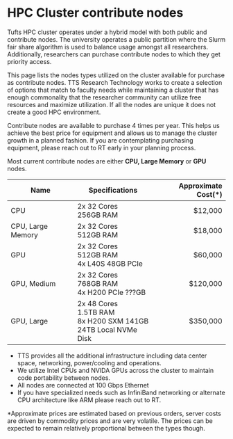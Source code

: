 # HPC Cluster contribute nodes

Tufts HPC cluster operates under a hybrid model with both public and contribute nodes.  The university operates a public partition where the Slurm fair share algorithm is used to balance usage amongst all researchers.  Additionally, researchers can purchase contribute nodes to which they get priority access. 

This page lists the nodes types utilized on the cluster available for purchase as contribute nodes.  TTS Research Technology works to create a selection of options that match to faculty needs while maintaining a cluster that has enough commonality that the researcher community can utilize free resources  and maximize utilization.  If all the nodes are unique it does not create a good HPC environment. 


Contribute nodes are available to purchase 4 times per year.  This helps us achieve the best price for equipment and allows us to manage the cluster growth in a planned fashion. If you are contemplating purchasing equipment, please reach out to RT early in your planning process. 

Most current contribute nodes are either **CPU, Large Memory** or **GPU** nodes.


| **Name**          | **Specifications**                                                         | **Approximate Cost(\*)** |
|-------------------|----------------------------------------------------------------------------|-------------------------:|
| CPU               | 2x 32 Cores<br/>256GB RAM                                                  |                  $12,000 |
| CPU, Large Memory | 2x 32 Cores<br/>512GB RAM                                                  |                  $18,000 |
| GPU               | 2x 32 Cores<br/>512GB RAM<br/>4x L40S 48GB PCIe                            |                  $60,000 |
| GPU, Medium       | 2x 32 Cores<br/>768GB RAM<br/>4x H200 PCIe ???GB                           |                 $120,000 |
| GPU, Large        | 2x 48 Cores<br/>1.5TB RAM<br/>8x H200 SXM 141GB<br/>24TB Local NVMe Disk   |                 $350,000 |


* TTS provides all the additional infrastructure including data center space, networking, power/cooling and operations. 
* We utilize Intel CPUs and NVIDA GPUs across the cluster to maintain code portability between nodes.   
* All nodes are connected at 100 Gbps Ethernet 
* If you have specialized needs  such as InfiniBand networking or alternate CPU architecture like ARM please reach out to RT. 

*Approximate prices are estimated based on previous orders, server costs are driven by commodity prices and are very volatile.  The prices can be expected to remain relatively proportional between the types though.